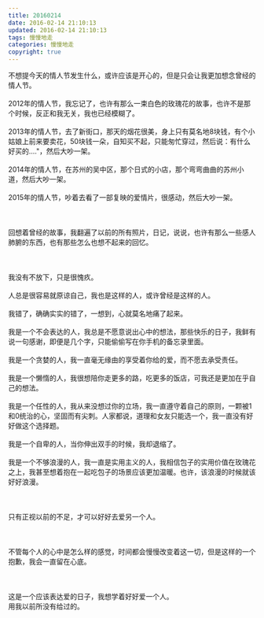 ```yaml
---
title: 20160214
date: 2016-02-14 21:10:13
updated: 2016-02-14 21:10:13
tags: 慢慢地走
categories: 慢慢地走
copyright: true
---
```


不想提今天的情人节发生什么，或许应该是开心的，但是只会让我更加想念曾经的情人节。</br></br>2012年的情人节，我忘记了，也许有那么一束白色的玫瑰花的故事，也许不是那个时候，反正和我无关，我也已经模糊了。</br></br>2013年的情人节，去了新街口，那天的烟花很美，身上只有莫名地8块钱，有个小姑娘上前来要卖花，50块钱一朵，自知买不起，只能匆忙穿过，然后说：有什么好买的...."，然后大吵一架。</br></br>2014年的情人节，在苏州的吴中区，那个日式的小店，那个弯弯曲曲的苏州小道，然后大吵一架。</br></br>2015年的情人节，吵着去看了一部复映的爱情片，很感动，然后大吵一架。</br></br></br></br>回想着曾经的故事，我翻遍了以前的所有照片，日记，说说，也许有那么一些感人肺腑的东西，也有那些怎么也想不起来的回忆。</br></br></br></br>我没有不放下，只是很愧疚。</br></br>人总是很容易就原谅自己，我也是这样的人，或许曾经是这样的人。</br></br>我错了，确确实实的错了，一想到，心就莫名地痛了起来。</br></br>我是一个不会表达的人，我总是不愿意说出心中的想法，那些快乐的日子，我鲜有说一句感谢，即便是几个字，只能偷偷写在你手机的备忘录里面。</br></br>我是一个贪婪的人，我一直毫无缘由的享受着你给的爱，而不愿去承受责任。</br></br>我是一个懒惰的人，我很想陪你走更多的路，吃更多的饭店，可我还是更加在乎自己的想法。</br></br>我是一个任性的人，我从来没想过你的立场，我一直遵守着自己的原则，一颗被1和0统治的心，坚固而有尖刺。人家都说，道理和女友只能选一个，我一直没有好好做这个选择题。</br></br>我是一个自卑的人，当你伸出双手的时候，我却退缩了。</br></br>我是一个不够浪漫的人，我一直是实用主义的人，我相信包子的实用价值在玫瑰花之上，我甚至想着抱在一起吃包子的场景应该更加温暖。也许，该浪漫的时候就该好好浪漫。</br></br></br></br>只有正视以前的不足，才可以好好去爱另一个人。</br></br></br></br>不管每个人的心中是怎么样的感觉，时间都会慢慢改变着这一切，但是这样的一个抱歉，我会一直留在心底。</br></br></br></br>这是一个应该表达爱的日子，我想学着好好爱一个人。</br>用我以前所没有给过的。
